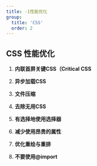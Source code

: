 ```yaml
---
title: ·1性能优化
group:
  title: 'CSS'
  order: 2
---
```


## CSS 性能优化

1. **内联首屏关键CSS（Critical CSS**

2. **异步加载CSS**
3. **文件压缩**
4. **去除无用CSS**
5. **有选择地使用选择器**
6. **减少使用昂贵的属性**
7. **优化重绘与重排**
8. **不要使用@import**

